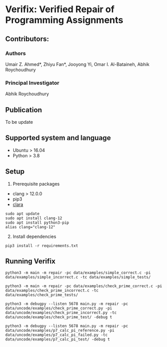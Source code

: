 # Verifix: Verified Repair of Programming Assignments

## Contributors:
### Authors
Umair Z. Ahmed*, Zhiyu Fan*, Jooyong Yi, Omar I. Al-Bataineh, Abhik Roychoudhury

### Principal Investigator
Abhik Roychoudhury

## Publication
To be update

## Supported system and language

- Ubuntu > 16.04
- Python > 3.8


## Setup

1. Prerequisite packages
- clang > 12.0.0
- pip3
- [clara](https://github.com/iradicek/clara)
```
sudo apt update
sudo apt install clang-12
sudo apt install python3-pip
alias clang="clang-12"
```

2. Install dependencies
```
pip3 install -r requirements.txt
```

## Running Verifix
```
python3 -m main -m repair -pc data/examples/simple_correct.c -pi data/examples/simple_incorrect.c -tc data/examples/simple_tests/
```

```
python3 -m main -m repair -pc data/examples/check_prime_correct.c -pi data/examples/check_prime_incorrect.c -tc data/examples/check_prime_tests/
```

```
python3 -m debugpy --listen 5678 main.py -m repair -pc data/uncode/examples/check_prime_correct.py -pi data/uncode/examples/check_prime_incorrect.py -tc data/uncode/examples/check_prime_test/ -debug t
```

```
python3 -m debugpy --listen 5678 main.py -m repair -pc data/uncode/examples/p7_calc_pi_reference.py -pi data/uncode/examples/p7_calc_pi_failed.py -tc data/uncode/examples/p7_calc_pi_test/ -debug t
```